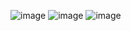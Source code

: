 ![image](https://github.com/user-attachments/assets/7588a2ad-1731-45c8-8618-d895493049c5)
![image](https://github.com/user-attachments/assets/44b967fe-b13e-4a74-b71c-e148dfee0729)
![image](https://github.com/user-attachments/assets/4e8ca15b-e684-4b6d-bbc3-dd92eb0dab01)
